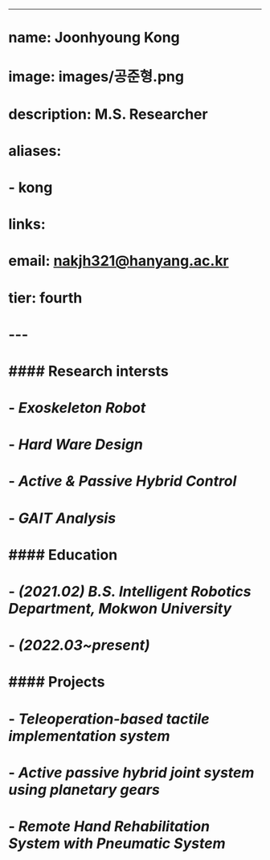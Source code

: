 ---
# name: Joonhyoung Kong
# image: images/공준형.png
# description: M.S. Researcher
# aliases:
#   - kong
# links:
#   email: nakjh321@hanyang.ac.kr
# tier: fourth
# ---
# #### **Research intersts**
# - *Exoskeleton Robot*
# - *Hard Ware Design*
# - *Active & Passive Hybrid Control*
# - *GAIT Analysis*

# #### **Education**
# - *(2021.02) B.S. Intelligent Robotics Department, Mokwon University*
# - *(2022.03~present)*

# #### **Projects**
# - *Teleoperation-based tactile implementation system*
# - *Active passive hybrid joint system using planetary gears*
# - *Remote Hand Rehabilitation System with Pneumatic System*